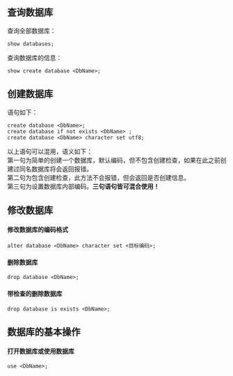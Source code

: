 ## 查询数据库
查询全部数据库：
``` MySql
show databases;
```

查询数据库的信息：
``` MySql
show create database <DbName>;
```


## 创建数据库
语句如下：
``` MySql
create database <DbName>;
create database if not exists <DbName> ;
create database <DbName> character set utf8;
```

以上语句可以混用，语义如下：
<br/>
第一句为简单的创建一个数据库，默认编码，但不包含创建检查，如果在此之前创建过同名数据库将会返回报错。
<br/>
第二句为包含创建检查，此方法不会报错，但会返回是否创建信息。
<br/>
第三句为设置数据库内部编码。**三句语句皆可混合使用！**


## 修改数据库

#### 修改数据库的编码格式
``` MySql
alter database <DbName> character set <目标编码>;
```
#### 删除数据库
``` MySql
drop database <DbName>;
```
#### 带检查的删除数据库
``` MySql
drop database is exists <DbName>;
```


## 数据库的基本操作
#### 打开数据库或使用数据库
``` MySql
use <DbName>;
```
